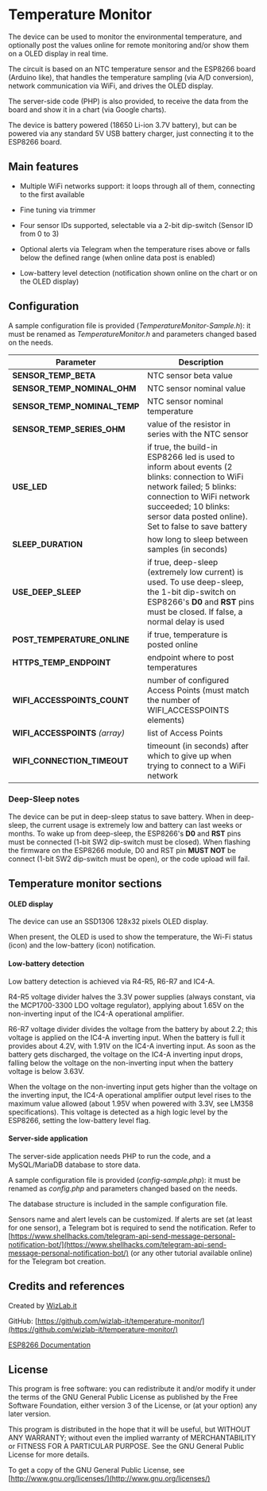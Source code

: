 # Temperature Monitor

The device can be used to monitor the environmental temperature, and optionally post the values online for remote monitoring and/or show them on a OLED display in real time.

The circuit is based on an NTC temperature sensor and the ESP8266 board (Arduino like), that handles the temperature sampling (via A/D conversion), network communication via WiFi, and drives the OLED display.

The server-side code (PHP) is also provided, to receive the data from the board and show it in a chart (via Google charts).

The device is battery powered (18650 Li-ion 3.7V battery), but can be powered via any standard 5V USB battery charger, just connecting it to the ESP8266 board.



## Main features

- Multiple WiFi networks support: it loops through all of them, connecting to the first available

- Fine tuning via trimmer

- Four sensor IDs supported, selectable via a 2-bit dip-switch (Sensor ID from 0 to 3)

- Optional alerts via Telegram when the temperature rises above or falls below the defined range (when online data post is enabled)

- Low-battery level detection (notification shown online on the chart or on the OLED display)



## Configuration

A sample configuration file is provided (*TemperatureMonitor-Sample.h*): it must be renamed as *TemperatureMonitor.h* and parameters changed based on the needs.

| Parameter | Description |
| --------- | ----------- |
| **SENSOR_TEMP_BETA** | NTC sensor beta value |
| **SENSOR_TEMP_NOMINAL_OHM** | NTC sensor nominal value |
| **SENSOR_TEMP_NOMINAL_TEMP** | NTC sensor nominal temperature |
| **SENSOR_TEMP_SERIES_OHM** | value of the resistor in series with the NTC sensor |
| **USE_LED** | if true, the build-in ESP8266 led is used to inform about events (2 blinks: connection to WiFi network failed; 5 blinks: connection to WiFi network succeeded; 10 blinks: sersor data posted online). Set to false to save battery |
| **SLEEP_DURATION** | how long to sleep between samples (in seconds) |
| **USE_DEEP_SLEEP** | if true, deep-sleep (extremely low current) is used. To use deep-sleep, the 1-bit dip-switch on ESP8266's **D0** and **RST** pins must be closed. If false, a normal delay is used |
| **POST_TEMPERATURE_ONLINE** | if true, temperature is posted online |
| **HTTPS_TEMP_ENDPOINT** | endpoint where to post temperatures |
| **WIFI_ACCESSPOINTS_COUNT** | number of configured Access Points (must match the number of WIFI_ACCESSPOINTS elements) |
| **WIFI_ACCESSPOINTS** *(array)* | list of Access Points |
| **WIFI_CONNECTION_TIMEOUT** | timeount (in seconds) after which to give up when trying to connect to a WiFi network |



### Deep-Sleep notes

The device can be put in deep-sleep status to save battery. When in deep-sleep, the current usage is extremely low and battery can last weeks or months.
To wake up from deep-sleep, the ESP8266's **D0** and **RST** pins must be connected (1-bit SW2 dip-switch must be closed).
When flashing the firmware on the ESP8266 module, D0 and RST pin **MUST NOT** be connect (1-bit SW2 dip-switch must be open), or the code upload will fail.



## Temperature monitor sections


#### OLED display

The device can use an SSD1306 128x32 pixels OLED display.

When present, the OLED is used to show the temperature, the Wi-Fi status (icon) and the low-battery (icon) notification.


#### Low-battery detection

Low battery detection is achieved via R4-R5, R6-R7 and IC4-A.

R4-R5 voltage divider halves the 3.3V power supplies (always constant, via the MCP1700-3300 LDO voltage regulator), applying about 1.65V on the non-inverting input of the IC4-A operational amplifier.

R6-R7 voltage divider divides the voltage from the battery by about 2.2; this voltage is applied on the IC4-A inverting input.
When the battery is full it provides about 4.2V, with 1.91V on the IC4-A inverting input. As soon as the battery gets discharged, the voltage on the IC4-A inverting input drops, falling below the voltage on the non-inverting input when the battery voltage is below 3.63V.

When the voltage on the non-inverting input gets higher than the voltage on the inverting input, the IC4-A operational amplifier output level rises to the maximum value allowed (about 1.95V when powered with 3.3V, see LM358 specifications).
This voltage is detected as a high logic level by the ESP8266, setting the low-battery level flag.


#### Server-side application

The server-side application needs PHP to run the code, and a MySQL/MariaDB database to store data.

A sample configuration file is provided (*config-sample.php*): it must be renamed as *config.php* and parameters changed based on the needs.

The database structure is included in the sample configuration file.

Sensors name and alert levels can be customized. If alerts are set (at least for one sensor), a Telegram bot is required to send the notification.
Refer to [https://www.shellhacks.com/telegram-api-send-message-personal-notification-bot/](https://www.shellhacks.com/telegram-api-send-message-personal-notification-bot/) (or any other tutorial available online) for the Telegram bot creation.



## Credits and references

Created by [WizLab.it](https://www.wizlab.it/)

GitHub: [https://github.com/wizlab-it/temperature-monitor/](https://github.com/wizlab-it/temperature-monitor/)

[ESP8266 Documentation](https://arduino-esp8266.readthedocs.io/)



## License

This program is free software: you can redistribute it and/or modify it under the terms of the GNU General Public License as published by the Free Software Foundation, either version 3 of the License, or (at your option) any later version.

This program is distributed in the hope that it will be useful, but WITHOUT ANY WARRANTY; without even the implied warranty of MERCHANTABILITY or FITNESS FOR A PARTICULAR PURPOSE. See the GNU General Public License for more details.

To get a copy of the GNU General Public License, see [http://www.gnu.org/licenses/](http://www.gnu.org/licenses/)